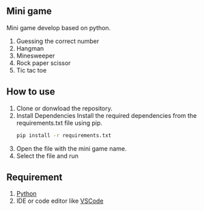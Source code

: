 ## Mini game
Mini game develop based on python.
1. Guessing the correct number
2. Hangman
3. Minesweeper
4. Rock paper scissor
5. Tic tac toe

## How to use
1. Clone or donwload the repository.
2. Install Dependencies Install the required dependencies from the requirements.txt file using pip.
    ```bash
    pip install -r requirements.txt
    ```
3. Open the file with the mini game name.
4. Select the file and run

## Requirement
1. [Python](https://www.python.org/)
2. IDE or code editor like [VSCode](https://code.visualstudio.com/)